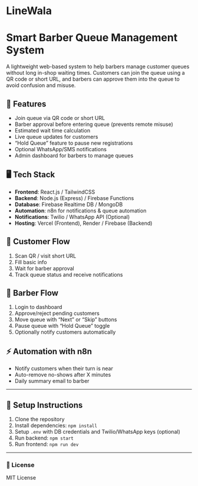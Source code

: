# LineWala
# Smart Barber Queue Management System

A lightweight web-based system to help barbers manage customer queues without long in-shop waiting times. Customers can join the queue using a QR code or short URL, and barbers can approve them into the queue to avoid confusion and misuse.

## 🚀 Features
- Join queue via QR code or short URL
- Barber approval before entering queue (prevents remote misuse)
- Estimated wait time calculation
- Live queue updates for customers
- “Hold Queue” feature to pause new registrations
- Optional WhatsApp/SMS notifications
- Admin dashboard for barbers to manage queues

## 🖥 Tech Stack
- **Frontend**: React.js / TailwindCSS
- **Backend**: Node.js (Express) / Firebase Functions
- **Database**: Firebase Realtime DB / MongoDB
- **Automation**: n8n for notifications & queue automation
- **Notifications**: Twilio / WhatsApp API (Optional)
- **Hosting**: Vercel (Frontend), Render / Firebase (Backend)

## 📌 Customer Flow
1. Scan QR / visit short URL
2. Fill basic info
3. Wait for barber approval
4. Track queue status and receive notifications

## 📌 Barber Flow
1. Login to dashboard
2. Approve/reject pending customers
3. Move queue with “Next” or “Skip” buttons
4. Pause queue with “Hold Queue” toggle
5. Optionally notify customers automatically

## ⚡ Automation with n8n
- Notify customers when their turn is near
- Auto-remove no-shows after X minutes
- Daily summary email to barber

---

## 🔧 Setup Instructions
1. Clone the repository  
2. Install dependencies: `npm install`  
3. Setup `.env` with DB credentials and Twilio/WhatsApp keys (optional)  
4. Run backend: `npm start`  
5. Run frontend: `npm run dev`  

---

### 📄 License
MIT License
